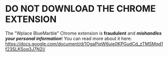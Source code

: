 # DO NOT DOWNLOAD THE CHROME EXTENSION
The "Wplace BlueMarble" Chrome extension is **fraudulent** and ***mishandles your personal information***!
You can read more about it here:
https://docs.google.com/document/d/1OgaPiqW6uie0KPGudCd_zTMSMqd1f23SLKSoq3J7N2I/
